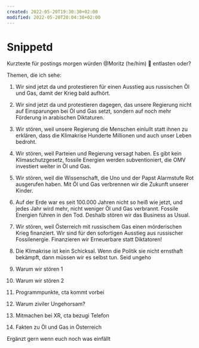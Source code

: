 ```yaml
---
created: 2022-05-20T19:30:30+02:00
modified: 2022-05-20T20:04:30+02:00
---
```


# Snippetd

Kurztexte für postings morgen würden @⁨Moritz (he/him) 🦋⁩ entlasten oder? 

Themen, die ich sehe:

1. Wir sind jetzt da und protestieren 
für einen Ausstieg aus russischen Öl und Gas,  damit der Krieg bald aufhört.

2. Wir sind jetzt da und protestieren dagegen, das unsere Regierung nicht auf Einsparungen bei Öl und Gas setzt, sondern auf noch mehr Förderung in arabischen Diktaturen.

3. Wir stören, weil unsere Regierung die Menschen einlullt statt ihnen zu erklären, dass die Klimakrise Hunderte Millionen und auch unser Leben bedroht. 

4. Wir stören, weil Parteien und Regierung versagt haben. Es gibt kein Klimaschutzgesetz, fossile Energien werden subventioniert, die OMV investiert weiter in Öl und Gas. 

5. Wir stören, weil die Wissenschaft, die Uno und der Papst Alarmstufe Rot ausgerufen haben. Mit Öl und Gas verbrennen wir die Zukunft unserer Kinder. 

6. Auf der Erde war es seit 100.000 Jahren nicht so heiß wie jetzt, und jedes Jahr wird mehr, nicht weniger Öl und Gas verbrannt. Fossile Energien führen in den Tod. Deshalb stören wir das Business as Usual.

7. Wir stören, weil Österreich mit russischem Gas einen mörderischen Krieg finanziert. Wir sind für den sofortigen Ausstieg aus russischer Fossilenergie. Finanzieren wir Erneuerbare statt Diktatoren! 

8. Die Klimakrise ist kein Schicksal. Wenn die Politik sie nicht ernsthaft bekämpft, dann müssen wir es selbst tun. Seid ungeho





2. Warum wir stören 1
3. Warum wir stören 2
4. Programmpunkte, cta kommt vorbei
5. Warum ziviler Ungehorsam?
6. Mitmachen bei XR, cta bezugi Telefon
7. Fakten zu Öl und Gas in Österreich 

Ergänzt gern wenn euch noch was einfällt
